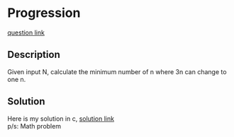 # Progression
[question link](https://140.114.85.195/problem/11)

## Description
Given input N, calculate the minimum number of n where 3n can change to one n. 

## Solution
Here is my solution in c, [solution link](https://github.com/SJieNg123/Code-practice/blob/main/Nthu%20IPHTOJ/Problem11-Change%20the%20Cap.c)
<br>p/s: Math problem
